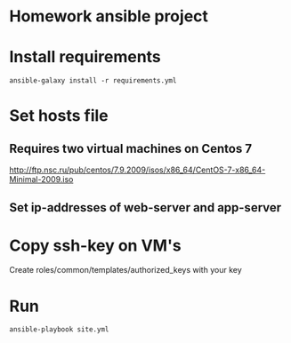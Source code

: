 # Homework ansible project

# Install requirements
```
ansible-galaxy install -r requirements.yml
```
# Set hosts file

## Requires two virtual machines on Centos 7

http://ftp.nsc.ru/pub/centos/7.9.2009/isos/x86_64/CentOS-7-x86_64-Minimal-2009.iso

## Set ip-addresses of web-server and app-server

# Copy ssh-key on VM's
Create roles/common/templates/authorized_keys with your key

# Run
```
ansible-playbook site.yml
```

